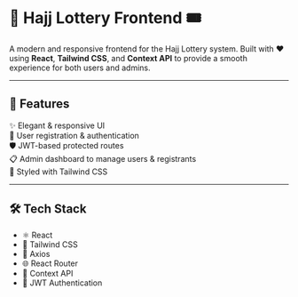# 🕋 Hajj Lottery Frontend 🎟️

A modern and responsive frontend for the Hajj Lottery system. Built with ❤️ using **React**, **Tailwind CSS**, and **Context API** to provide a smooth experience for both users and admins.

---

## 🚀 Features

✨ Elegant & responsive UI  
👤 User registration & authentication  
🛡️ JWT-based protected routes  
📋 Admin dashboard to manage users & registrants  
🎨 Styled with Tailwind CSS

---

## 🛠️ Tech Stack

- ⚛️ React
- 🎨 Tailwind CSS
- 📡 Axios
- 🌐 React Router
- 🧠 Context API
- 🔐 JWT Authentication
